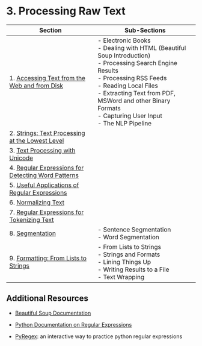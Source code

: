 # 3. Processing Raw Text

| Section                                                      | Sub-Sections                                                 |
| ------------------------------------------------------------ | ------------------------------------------------------------ |
| 1. [Accessing Text from the Web and from Disk](https://www.nltk.org/book/ch03.html#accessing-text-from-the-web-and-from-disk) | - Electronic Books<br />- Dealing with HTML (Beautiful Soup Introduction)<br />- Processing Search Engine Results<br />- Processing RSS Feeds<br />- Reading Local Files<br />- Extracting Text from PDF, MSWord and other Binary Formats<br />- Capturing User Input<br />- The NLP Pipeline |
| 2. [Strings: Text Processing at the Lowest Level](https://www.nltk.org/book/ch03.html#strings-text-processing-at-the-lowest-level) |                                                              |
| 3. [Text Processing with Unicode](https://www.nltk.org/book/ch03.html#text-processing-with-unicode) |                                                              |
| 4. [Regular Expressions for Detecting Word Patterns](https://www.nltk.org/book/ch03.html#regular-expressions-for-detecting-word-patterns) |                                                              |
| 5. [Useful Applications of Regular Expressions](https://www.nltk.org/book/ch03.html#useful-applications-of-regular-expressions) |                                                              |
| 6. [Normalizing Text](https://www.nltk.org/book/ch03.html#normalizing-text) |                                                              |
| 7. [Regular Expressions for Tokenizing Text](https://www.nltk.org/book/ch03.html#regular-expressions-for-tokenizing-text) |                                                              |
| 8. [Segmentation](https://www.nltk.org/book/ch03.html#segmentation) | - Sentence Segmentation<br />- Word Segmentation             |
| 9. [Formatting: From Lists to Strings](https://www.nltk.org/book/ch03.html#formatting-from-lists-to-strings) | - From Lists to Strings<br />- Strings and Formats<br />- Lining Things Up<br />- Writing Results to a File<br />- Text Wrapping |

## Additional Resources

* [Beautiful Soup Documentation](https://www.crummy.com/software/BeautifulSoup/bs4/doc/)
* [Python Documentation on Regular Expressions](https://docs.python.org/3/howto/regex.html)

* [PyRegex](http://www.pyregex.com/): an interactive way to practice python regular expressions